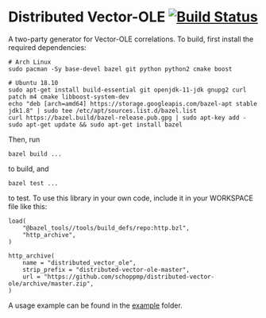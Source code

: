 # Distributed Vector-OLE [![Build Status](https://travis-ci.com/schoppmp/distributed-vector-ole.svg?branch=master)](https://travis-ci.com/schoppmp/distributed-vector-ole)

A two-party generator for Vector-OLE correlations.
To build, first install the required dependencies:
```
# Arch Linux
sudo pacman -Sy base-devel bazel git python python2 cmake boost

# Ubuntu 18.10
sudo apt-get install build-essential git openjdk-11-jdk gnupg2 curl patch m4 cmake libboost-system-dev
echo "deb [arch=amd64] https://storage.googleapis.com/bazel-apt stable jdk1.8" | sudo tee /etc/apt/sources.list.d/bazel.list
curl https://bazel.build/bazel-release.pub.gpg | sudo apt-key add -
sudo apt-get update && sudo apt-get install bazel
```
Then, run
```
bazel build ...
```
to build, and 
```
bazel test ...
```
to test.
To use this library in your own code, include it in your WORKSPACE file like this:
```
load(
    "@bazel_tools//tools/build_defs/repo:http.bzl",
    "http_archive",
)

http_archive(
    name = "distributed_vector_ole",
    strip_prefix = "distributed-vector-ole-master",
    url = "https://github.com/schoppmp/distributed-vector-ole/archive/master.zip",
)
```
A usage example can be found in the [example](example) folder.